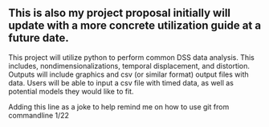## This is also my project proposal initially will update with a more concrete utilization guide at a future date.
This project will utilize python to perform common DSS data analysis. This includes, nondimensionalizations, temporal displacement, and distortion. Outputs will include graphics and csv (or similar format) output files with data. Users will be able to input a csv file with timed data, as well as potential models they would like to fit.

Adding this line as a joke to help remind me on how to use git from commandline 1/22